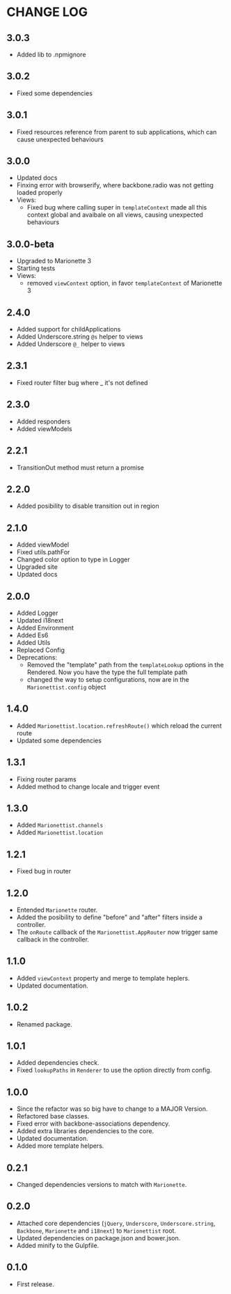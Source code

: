 # CHANGE LOG

## 3.0.3
* Added lib to .npmignore

## 3.0.2
* Fixed some dependencies

## 3.0.1
* Fixed resources reference from parent to sub applications, which can cause unexpected behaviours

## 3.0.0
* Updated docs
* Finxing error with browserify, where backbone.radio was not getting loaded properly
* Views:
  * Fixed bug where calling super in `templateContext` made all this context global and avaibale on all views, causing unexpected behaviours

## 3.0.0-beta

* Upgraded to Marionette 3
* Starting tests
* Views:
  * removed `viewContext` option, in favor `templateContext` of Marionette 3

## 2.4.0

* Added support for childApplications
* Added Underscore.string `@s` helper to views
* Added Underscore `@_` helper to views

## 2.3.1

* Fixed router filter bug where _ it's not defined

## 2.3.0

* Added responders
* Added viewModels

## 2.2.1

* TransitionOut method must return a promise

## 2.2.0

* Added posibility to disable transition out in region

## 2.1.0

* Added viewModel
* Fixed utils.pathFor
* Changed color option to type in Logger
* Upgraded site
* Updated docs

## 2.0.0

* Added Logger
* Updated i18next
* Added Environment
* Added Es6
* Added Utils
* Replaced Config
* Deprecations:
  * Removed the "template" path from the `templateLookup` options in the Rendered. Now you have the type the full template path
  * changed the way to setup configurations, now are in the `Marionettist.config` object

## 1.4.0

* Added `Marionettist.location.refreshRoute()` which reload the current route
* Updated some dependencies



## 1.3.1

* Fixing router params
* Added method to change locale and trigger event

## 1.3.0

* Added `Marionettist.channels`
* Added `Marionettist.location`

## 1.2.1

* Fixed bug in router

## 1.2.0

* Entended `Marionette` router.
* Added the posibility to define "before" and "after" filters inside a controller.
* The `onRoute` callback of the `Marionettist.AppRouter` now trigger same callback in the controller.

## 1.1.0

* Added `viewContext` property and  merge to template heplers.
* Updated documentation.

## 1.0.2

* Renamed package.

## 1.0.1

* Added dependencies check.
* Fixed `lookupPaths` in `Renderer` to use the option directly from config.

## 1.0.0

* Since the refactor was so big have to change to a MAJOR Version.
* Refactored base classes.
* Fixed error with backbone-associations dependency.
* Added extra libraries dependencies to the core.
* Updated documentation.
* Added more template helpers.

## 0.2.1

* Changed dependencies versions to match with `Marionette`.

## 0.2.0

* Attached core dependencies (`jQuery`, `Underscore`, `Underscore.string`, `Backbone`, `Marionette` and `i18next`) to `Marionettist` root.
* Updated dependencies on package.json and bower.json.
* Added minify to the Gulpfile.

## 0.1.0

* First release.
